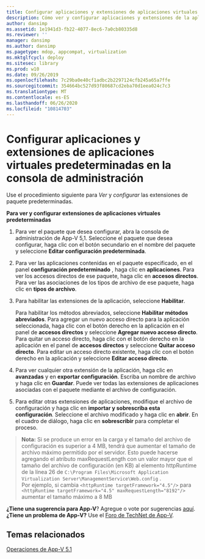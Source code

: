 ```yaml
---
title: Configurar aplicaciones y extensiones de aplicaciones virtuales predeterminadas en la consola de administración
description: Cómo ver y configurar aplicaciones y extensiones de la aplicación virtual predeterminada mediante el uso de la consola de administración
author: dansimp
ms.assetid: 1e1941d3-fb22-4077-8ec6-7a0cb80335d8
ms.reviewer: ''
manager: dansimp
ms.author: dansimp
ms.pagetype: mdop, appcompat, virtualization
ms.mktglfcycl: deploy
ms.sitesec: library
ms.prod: w10
ms.date: 09/26/2019
ms.openlocfilehash: 7c29ba0e40cf1adbc2b2297124cfb245a65a7ffe
ms.sourcegitcommit: 354664bc527d93f80687cd2eba70d1eea024c7c3
ms.translationtype: MT
ms.contentlocale: es-ES
ms.lasthandoff: 06/26/2020
ms.locfileid: "10814703"
---
```

#   Configurar aplicaciones y extensiones de aplicaciones virtuales predeterminadas en la consola de administración

Use el procedimiento siguiente para *Ver* y *configurar* las extensiones de paquete predeterminadas.

**Para ver y configurar extensiones de aplicaciones virtuales predeterminadas**

1.  Para ver el paquete que desea configurar, abra la consola de administración de App-V 5,1. Seleccione el paquete que desea configurar, haga clic con el botón secundario en el nombre del paquete y seleccione **Editar configuración predeterminada**.

2.  Para ver las aplicaciones contenidas en el paquete especificado, en el panel **configuración predeterminado** , haga clic en **aplicaciones**. Para ver los accesos directos de ese paquete, haga clic en **accesos directos**. Para ver las asociaciones de los tipos de archivo de ese paquete, haga clic en **tipos de archivo**.

3.  Para habilitar las extensiones de la aplicación, seleccione **Habilitar**.

    Para habilitar los métodos abreviados, seleccione **Habilitar métodos abreviados**. Para agregar un nuevo acceso directo para la aplicación seleccionada, haga clic con el botón derecho en la aplicación en el panel de **accesos directos** y seleccione **Agregar nuevo acceso directo**. Para quitar un acceso directo, haga clic con el botón derecho en la aplicación en el panel de **accesos directos** y seleccione **Quitar acceso directo**. Para editar un acceso directo existente, haga clic con el botón derecho en la aplicación y seleccione **Editar acceso directo**.

4.  Para ver cualquier otra extensión de la aplicación, haga clic en **avanzadas** y en **exportar configuración**. Escriba un nombre de archivo y haga clic en **Guardar**. Puede ver todas las extensiones de aplicaciones asociadas con el paquete mediante el archivo de configuración.

5.  Para editar otras extensiones de aplicaciones, modifique el archivo de configuración y haga clic en **importar y sobrescriba esta configuración**. Seleccione el archivo modificado y haga clic en **abrir**. En el cuadro de diálogo, haga clic en **sobrescribir** para completar el proceso.

>**Nota:** Si se produce un error en la carga y el tamaño del archivo de configuración es superior a 4 MB, tendrá que aumentar el tamaño de archivo máximo permitido por el servidor. Esto puede hacerse agregando el atributo maxRequestLength con un valor mayor que el tamaño del archivo de configuración (en KB) al elemento httpRuntime de la línea 26 de `C:\Program Files\Microsoft Application Virtualization Server\ManagementService\Web.config` .  
Por ejemplo, si cambia `<httpRuntime targetFramework="4.5"/>` para `<httpRuntime targetFramework="4.5" maxRequestLength="8192"/>` aumentar el tamaño máximo a 8 MB


**¿Tiene una sugerencia para App-V**? Agregue o vote por sugerencias [aquí](http://appv.uservoice.com/forums/280448-microsoft-application-virtualization). **¿Tiene un problema de App-V?** Use el [Foro de TechNet de App-V](https://social.technet.microsoft.com/Forums/home?forum=mdopappv).

## Temas relacionados


[Operaciones de App-V 5.1](operations-for-app-v-51.md)

 

 





